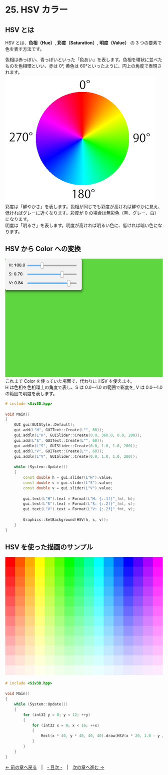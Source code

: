 ﻿# 25. HSV カラー

## HSV とは
HSV とは、**色相（Hue）**, **彩度（Saturation）**, **明度（Value）** の 3 つの要素で色を表す方法です。  

色相は赤っぽい、青っぽいといった「色あい」を表します。色相を環状に並べたものを色相環といい、赤は 0°, 黄色は 60°といったように、円上の角度で表現されます。  
![色相環](resource/HSV/hue.png "色相環")  
彩度は「鮮やかさ」を表します。色相が同じでも彩度が高ければ鮮やかに見え、低ければグレーに近くなります。彩度が 0 の場合は無彩色（黒、グレー、白）になります。  
明度は「明るさ」を表します。明度が高ければ明るい色に、低ければ暗い色になります。  

## HSV から Color への変換
![HSV から Color への変換](resource/HSV/hsv.png "HSV から Color への変換")  
これまで Color を使っていた場面で、代わりに HSV を使えます。  
H は色相を色相環上の角度で表し、S は 0.0～1.0 の範囲で彩度を, V は 0.0～1.0 の範囲で明度を表します。
```cpp
# include <Siv3D.hpp>

void Main()
{
	GUI gui(GUIStyle::Default);
	gui.add(L"H", GUIText::Create(L"", 60));
	gui.addln(L"H", GUISlider::Create(0.0, 360.0, 0.0, 200));
	gui.add(L"S", GUIText::Create(L"", 60));
	gui.addln(L"S", GUISlider::Create(0.0, 1.0, 1.0, 200));
	gui.add(L"V", GUIText::Create(L"", 60));
	gui.addln(L"V", GUISlider::Create(0.0, 1.0, 1.0, 200));

	while (System::Update())
	{
		const double h = gui.slider(L"H").value;
		const double s = gui.slider(L"S").value;
		const double v = gui.slider(L"V").value;

		gui.text(L"H").text = Format(L"H: {:.1f}"_fmt, h);
		gui.text(L"S").text = Format(L"S: {:.2f}"_fmt, s);
		gui.text(L"V").text = Format(L"V: {:.2f}"_fmt, v);

		Graphics::SetBackground(HSV(h, s, v));
	}
}
```

## HSV を使った描画のサンプル
![HSV を使った描画のサンプル](resource/HSV/hsv2.png "HSV を使った描画のサンプル")  
```cpp
# include <Siv3D.hpp>

void Main()
{
	while (System::Update())
	{
		for (int32 y = 0; y < 12; ++y)
		{
			for (int32 x = 0; x < 16; ++x)
			{
				Rect(x * 40, y * 40, 40, 40).draw(HSV(x * 20, 1.0 - y / 12.0, 1.0));
			}
		}
	}
}
```

[← 前の章へ戻る](Stopwatch.md)　|　[- 目次 -](Index.md)　|　[次の章へ進む →](HTTPClient.md)